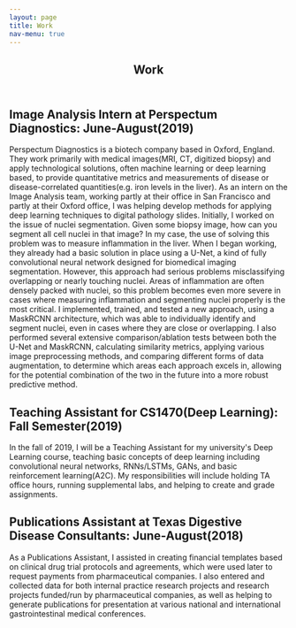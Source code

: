 ```yaml
---
layout: page
title: Work
nav-menu: true
---
```


<section id="one">
<div class="inner">
  <header class="major">
    <h1>Work</h1>
  </header>
  </div>
  <div class="inner">
    <h2>Image Analysis Intern at Perspectum Diagnostics: June-August(2019)</h2>
    <p>Perspectum Diagnostics is a biotech company based in Oxford, England. They work primarily with medical images(MRI, CT, digitized biopsy) and apply technological
    solutions, often machine learning or deep learning based, to provide quantitative metrics and measurements of disease or disease-correlated quantities(e.g. iron levels
    in the liver). As an intern on the Image Analysis team, working partly at their office in San Francisco and partly at their Oxford office, I was helping develop methods for applying deep learning techniques to digital pathology slides. Initially, I worked on the issue of nuclei segmentation. Given some biopsy image, how can you segment all cell nuclei in that image? In my case, the use of solving this problem was
    to measure inflammation in the liver. When I began working, they already had a basic solution in place using a U-Net, a kind of fully convolutional neural network
    designed for biomedical imaging segmentation. However, this approach had serious problems misclassifying overlapping or nearly touching nuclei. Areas of inflammation
    are often densely packed with nuclei, so this problem becomes even more severe in cases where measuring inflammation and segmenting nuclei properly is the most critical.
    I implemented, trained, and tested a new approach, using a MaskRCNN architecture, which was able to individually identify and segment nuclei, even in cases where they are close or overlapping. I also performed several extensive comparison/ablation tests between both the U-Net and MaskRCNN, calculating similarity metrics, applying
    various image preprocessing methods, and comparing different forms of data augmentation, to determine which areas each approach excels in, allowing
    for the potential combination of the two in the future into a more robust predictive method.</p>
  </div>
  <div class="inner">
    <h2>Teaching Assistant for CS1470(Deep Learning): Fall Semester(2019)</h2>
    In the fall of 2019, I will be a Teaching Assistant for my university's Deep Learning course,
    teaching basic concepts of deep learning including convolutional neural networks, RNNs/LSTMs,
    GANs, and basic reinforcement learning(A2C). My responsibilities will include holding TA office hours, running supplemental labs, and
    helping to create and grade assignments.
  </div>
  <div class="inner">
    <h2>Publications Assistant at Texas Digestive Disease Consultants: June-August(2018)</h2>
    <p>As a Publications Assistant, I assisted in creating financial templates based on clinical drug trial protocols and agreements, which were used later to request payments from pharmaceutical companies. I also entered and collected data for both internal practice research projects and research projects funded/run by pharmaceutical companies, as well as helping to generate publications for presentation at various national and international gastrointestinal medical conferences.</p>
  </div>
</section>
